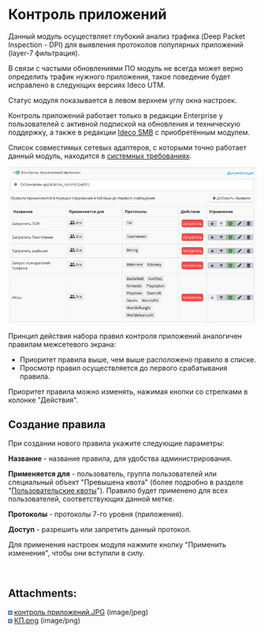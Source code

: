 # Контроль приложений

Данный модуль осуществляет глубокий анализ трафика (Deep Packet
Inspection - DPI) для выявления протоколов популярных приложений
(layer-7 фильтрация).

В связи с частыми обновлениями ПО модуль не всегда может верно
определить трафик нужного приложения, такое поведение будет
исправлено в следующих версиях Ideco UTM.

Статус модуля показывается в левом верхнем углу окна настроек.

<div>

<div>

Контроль приложений работает только в редакции Enterprise у
пользователей с активной подпиской на обновления и
техническую поддержку, а также в редакции [Ideco
SMB](https://smb.ideco.ru) с приобретённым модулем.

Список совместимых сетевых адаптеров, с которыми точно работает данный
модуль, находится в [системных требованиях](./Системные_требования.md).

</div>

</div>

![](attachments/4982467/11436182.png)

Принцип действия набора правил контроля приложений аналогичен правилам
межсетевого экрана:

  - Приоритет правила выше, чем выше расположено правило в списке.
  - Просмотр правил осуществляется до первого срабатывания правила.

Приоритет правила можно изменять, нажимая кнопки со стрелками в колонке
"Действия".

## Создание правила

При создании нового правила укажите следующие параметры:

**Название** - название правила, для удобства администрирования.

**Применяется для** - пользователь, группа пользователей или специальный
объект "Превышена квота" (более подробно в разделе "[Пользовательские квоты](./Пользовательские_квоты.md)"). Правило будет применено для всех
пользователей, соответствующих данной метке.

**Протоколы** - протоколы 7-го уровня (приложения).

**Доступ** - разрешить или запретить данный протокол.  
  

Для применения настроек модуля нажмите кнопку "Применить изменения",
чтобы они вступили в силу.

 

<div class="pageSectionHeader">

## Attachments:

</div>

<div class="greybox" data-align="left">

![](images/icons/bullet_blue.gif) [контроль
приложений.JPG](attachments/4982467/4982972.jpg)
(image/jpeg)  
![](images/icons/bullet_blue.gif)
[КП.png](attachments/4982467/11436182.png) (image/png)  

</div>
